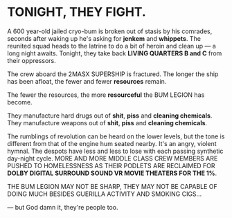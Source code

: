 # TONIGHT, THEY FIGHT.

A 600 year-old jailed cryo-bum is broken out of stasis by his comrades, seconds after waking up he's asking for **jenkem** and **whippets**. The reunited squad heads to the latrine to do a bit of heroin and clean up — a long night awaits. Tonight, they take back **LIVING QUARTERS B and C** from their oppressors.

The crew aboard the 2MASX SUPERSHIP is fractured. The longer the ship has been afloat, the fewer and fewer **resources** remain.

The fewer the resources, the more **resourceful** the BUM LEGION has become.

They manufacture hard drugs out of **shit**, **piss** and **cleaning chemicals**. They manufacture weapons out of **shit**, **piss** and **cleaning chemicals**.

The rumblings of revolution can be heard on the lower levels, but the tone is different from that of the engine hum seated nearby. It's an angry, violent hymnal. The despots have less and less to lose with each passing synthetic day-night cycle. MORE AND MORE MIDDLE CLASS CREW MEMBERS ARE PUSHED TO HOMELESSNESS AS THEIR PODLETS ARE RECLAIMED FOR **DOLBY DIGITAL SURROUND SOUND VR MOVIE THEATERS FOR THE 1%**.

THE BUM LEGION MAY NOT BE SHARP, THEY MAY NOT BE CAPABLE OF DOING MUCH BESIDES GUERILLA ACTIVITY AND SMOKING CIGS...

— but God damn it, they're people too.
